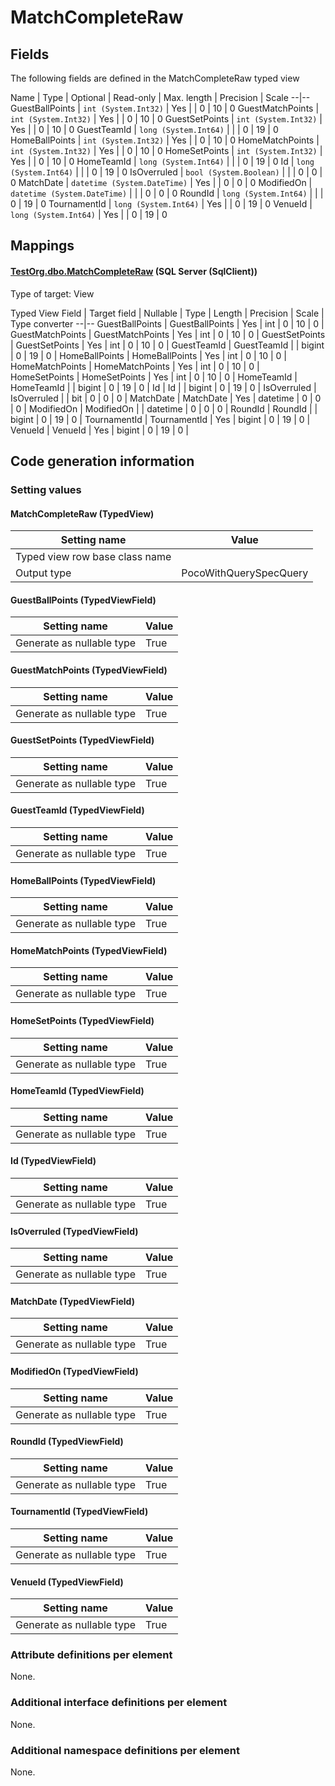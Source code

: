 ﻿MatchCompleteRaw
================

## Fields

The following fields are defined in the MatchCompleteRaw typed view 

Name | Type | Optional | Read-only | Max. length | Precision | Scale
--|--
GuestBallPoints | `int (System.Int32)` | Yes |  | 0 | 10 | 0
GuestMatchPoints | `int (System.Int32)` | Yes |  | 0 | 10 | 0
GuestSetPoints | `int (System.Int32)` | Yes |  | 0 | 10 | 0
GuestTeamId | `long (System.Int64)` |  |  | 0 | 19 | 0
HomeBallPoints | `int (System.Int32)` | Yes |  | 0 | 10 | 0
HomeMatchPoints | `int (System.Int32)` | Yes |  | 0 | 10 | 0
HomeSetPoints | `int (System.Int32)` | Yes |  | 0 | 10 | 0
HomeTeamId | `long (System.Int64)` |  |  | 0 | 19 | 0
Id | `long (System.Int64)` |  |  | 0 | 19 | 0
IsOverruled | `bool (System.Boolean)` |  |  | 0 | 0 | 0
MatchDate | `datetime (System.DateTime)` | Yes |  | 0 | 0 | 0
ModifiedOn | `datetime (System.DateTime)` |  |  | 0 | 0 | 0
RoundId | `long (System.Int64)` |  |  | 0 | 19 | 0
TournamentId | `long (System.Int64)` | Yes |  | 0 | 19 | 0
VenueId | `long (System.Int64)` | Yes |  | 0 | 19 | 0

## Mappings

#### [TestOrg.dbo.MatchCompleteRaw](../../../SQL_Server_SqlClient/TestOrg/dbo/MatchCompleteRaw.htm) (SQL Server (SqlClient))

Type of target: View

Typed View Field | Target field | Nullable | Type | Length | Precision | Scale | Type converter
--|--
GuestBallPoints | GuestBallPoints | Yes | int | 0 | 10 | 0 | 
GuestMatchPoints | GuestMatchPoints | Yes | int | 0 | 10 | 0 | 
GuestSetPoints | GuestSetPoints | Yes | int | 0 | 10 | 0 | 
GuestTeamId | GuestTeamId |  | bigint | 0 | 19 | 0 | 
HomeBallPoints | HomeBallPoints | Yes | int | 0 | 10 | 0 | 
HomeMatchPoints | HomeMatchPoints | Yes | int | 0 | 10 | 0 | 
HomeSetPoints | HomeSetPoints | Yes | int | 0 | 10 | 0 | 
HomeTeamId | HomeTeamId |  | bigint | 0 | 19 | 0 | 
Id | Id |  | bigint | 0 | 19 | 0 | 
IsOverruled | IsOverruled |  | bit | 0 | 0 | 0 | 
MatchDate | MatchDate | Yes | datetime | 0 | 0 | 0 | 
ModifiedOn | ModifiedOn |  | datetime | 0 | 0 | 0 | 
RoundId | RoundId |  | bigint | 0 | 19 | 0 | 
TournamentId | TournamentId | Yes | bigint | 0 | 19 | 0 | 
VenueId | VenueId | Yes | bigint | 0 | 19 | 0 | 


## Code generation information

### Setting values
#### MatchCompleteRaw (TypedView)
Setting name | Value
--|--
Typed view row base class name | 
Output type | PocoWithQuerySpecQuery

#### GuestBallPoints (TypedViewField)
Setting name | Value
--|--
Generate as nullable type | True

#### GuestMatchPoints (TypedViewField)
Setting name | Value
--|--
Generate as nullable type | True

#### GuestSetPoints (TypedViewField)
Setting name | Value
--|--
Generate as nullable type | True

#### GuestTeamId (TypedViewField)
Setting name | Value
--|--
Generate as nullable type | True

#### HomeBallPoints (TypedViewField)
Setting name | Value
--|--
Generate as nullable type | True

#### HomeMatchPoints (TypedViewField)
Setting name | Value
--|--
Generate as nullable type | True

#### HomeSetPoints (TypedViewField)
Setting name | Value
--|--
Generate as nullable type | True

#### HomeTeamId (TypedViewField)
Setting name | Value
--|--
Generate as nullable type | True

#### Id (TypedViewField)
Setting name | Value
--|--
Generate as nullable type | True

#### IsOverruled (TypedViewField)
Setting name | Value
--|--
Generate as nullable type | True

#### MatchDate (TypedViewField)
Setting name | Value
--|--
Generate as nullable type | True

#### ModifiedOn (TypedViewField)
Setting name | Value
--|--
Generate as nullable type | True

#### RoundId (TypedViewField)
Setting name | Value
--|--
Generate as nullable type | True

#### TournamentId (TypedViewField)
Setting name | Value
--|--
Generate as nullable type | True

#### VenueId (TypedViewField)
Setting name | Value
--|--
Generate as nullable type | True

### Attribute definitions per element

None.

### Additional interface definitions per element

None.

### Additional namespace definitions per element

None.
 